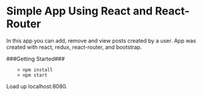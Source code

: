 # Simple App Using React and React-Router

In this app you can add, remove and view posts created by a user. App was created with react, redux, react-router, and bootstrap.

###Getting Started###
```
	> npm install
	> npm start
```

Load up localhost:8080.

